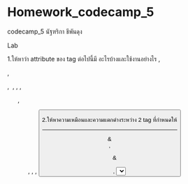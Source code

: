 # Homework_codecamp_5
codecamp_5
นัฐฑริกา ชีพันดุง

Lab

1.ให้หาว่า attribute ของ tag ต่อไปนี้มี อะไรบ้างและใช้งานอย่างไร
<h>, <p> , <div> , <img> , <a> , <img>, <ul>, <ol>, <table> , <form>, <button>

2.ให้หาความเหมือนและความแตกต่างระหว่าง 2 tag ที่กำหนดให้

<hr> & <br>, <ul> & <ol> , <select> & <checkbox> & <radio button>,
<div> & <span>, <script> & <style>

3.ให้หาว่า input type มีอะไรบ้างแต่ละ type แตกต่างกันอย่างไร

โดยให้แสดงข้อมูลแบบตาราง โดยใช้ tag table ใน HTML โดย ให้ตั้งชื่อไฟล์ว่า 
Lab.HTML, และมีชื่อบนตารางตามข้อดังนี้ 1. attribute 2.differentiation tag 3. input type

----------------------------------------------
ให้ทดลอง ครอบตัวหนังสือด้วยแท๊ก และอธิบายว่าแต่ละ tag ปรับตัวหนังสืออย่างไร
<!-- <strong> </strong>
<label> </label>
<del> </del>
<b> </b>
<em> </em>
<mark> </mark>
<i> </i>
<sub> </sub>
<sup> </sup>

เช่น <p> lorem …… <strong> text …… </strong> ……</p> -->
